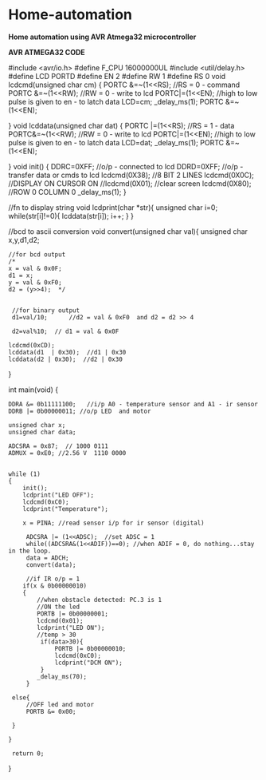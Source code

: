 # Home-automation
**Home automation using AVR Atmega32 microcontroller**

**AVR ATMEGA32 CODE**

#include <avr/io.h>
#define F_CPU 16000000UL
#include <util/delay.h>
#define LCD PORTD
#define EN 2
#define RW 1
#define RS 0
void lcdcmd(unsigned char cm)
{
	PORTC &=~(1<<RS);  //RS = 0 - command
	PORTC &=~(1<<RW); //RW = 0 - write to lcd
	PORTC|=(1<<EN);  //high to low pulse is given to en - to latch data
	LCD=cm;
	_delay_ms(1);
	PORTC &=~(1<<EN); 
	
}
void lcddata(unsigned char dat)
{
	PORTC |=(1<<RS);  //RS = 1 - data
	PORTC&=~(1<<RW);  //RW = 0 - write to lcd
	PORTC|=(1<<EN);  //high to low pulse is given to en - to latch data
	LCD=dat;
	_delay_ms(1);
	PORTC &=~(1<<EN);
	
}
void init() {
	DDRC=0XFF;  //o/p - connected to lcd
	DDRD=0XFF;  //o/p - transfer data or cmds to lcd
	lcdcmd(0X38); //8 BIT 2 LINES
	lcdcmd(0X0C); //DISPLAY ON CURSOR ON 
	//lcdcmd(0X01); //clear screen
	lcdcmd(0X80); //ROW 0 COLUMN 0
	_delay_ms(1);
}

//fn to display string
void lcdprint(char *str){
	unsigned char i=0;
	while(str[i]!=0){
		lcddata(str[i]);
		i++;
	}
}

//bcd to ascii conversion
void convert(unsigned char val){
	unsigned char x,y,d1,d2;
	
	//for bcd output
	/*
	x = val & 0x0F;
	d1 = x;
	y = val & 0xF0;
	d2 = (y>>4);  */

	
	 //for binary output  
	 d1=val/10;      //d2 = val & 0xF0  and d2 = d2 >> 4
	 
	 d2=val%10;  // d1 = val & 0x0F
	
	lcdcmd(0xCD);
	lcddata(d1  | 0x30);  //d1 | 0x30
	lcddata(d2 | 0x30);  //d2 | 0x30 
}


int main(void)
{  
	
    DDRA &= 0b11111100;   //i/p A0 - temperature sensor and A1 - ir sensor
	DDRB |= 0b00000011; //o/p LED  and motor
	
	unsigned char x;
	unsigned char data;
	
	ADCSRA = 0x87;  // 1000 0111
	ADMUX = 0xE0; //2.56 V  1110 0000
	 
	
    while (1) 
    {
		init();
		lcdprint("LED OFF");
		lcdcmd(0xC0);
		lcdprint("Temperature");
		
		x = PINA; //read sensor i/p for ir sensor (digital)
		
		 ADCSRA |= (1<<ADSC);  //set ADSC = 1
		 while((ADCSRA&(1<<ADIF))==0); //when ADIF = 0, do nothing...stay in the loop.
		 data = ADCH;  
		 convert(data);
		 
		 //if IR o/p = 1
		if(x & 0b00000010)
		{
			//when obstacle detected: PC.3 is 1
			//ON the led
			PORTB |= 0b00000001; 
			lcdcmd(0x01);
			lcdprint("LED ON");
			//temp > 30
			 if(data>30){
				 PORTB |= 0b00000010;
				 lcdcmd(0xC0);
				 lcdprint("DCM ON");
			 }
			_delay_ms(70);
         }

	 else{
		 //OFF led and motor
		 PORTB &= 0x00;
		 			
	 }

	}
	 
	 return 0;
}

